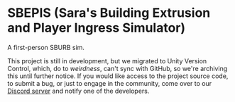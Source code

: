 # SBEPIS (Sara's Building Extrusion and Player Ingress Simulator)

A first-person SBURB sim.

This project is still in development, but we migrated to Unity Version Control, which, do to *weirdness*, can't sync with GitHub, so we're archiving this until further notice. If you would like access to the project source code, to submit a bug, or just to engage in the community, come over to our [Discord server](https://discord.gg/qHREQu7Zxm) and notify one of the developers.
